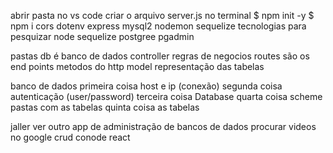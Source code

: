 abrir pasta no vs code 
criar o arquivo server.js
no terminal
$ npm init -y
$ npm i cors dotenv express mysql2 nodemon sequelize 
tecnologias para pesquizar node sequelize postgree pgadmin

pastas
db é banco de dados
controller regras de negocios
routes são os end points metodos do http
model representação das tabelas

banco de dados 
primeira coisa host e ip (conexão)
segunda coisa autenticação (user/password)
terceira coisa Database
quarta coisa scheme pastas com as tabelas
quinta coisa as tabelas

jaller ver outro app de administração de bancos de dados
procurar videos no google crud conode react